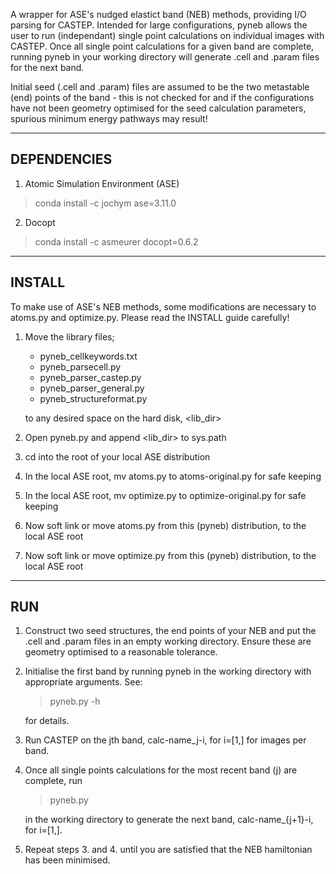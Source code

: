 A wrapper for ASE's nudged elastict band (NEB) methods, providing I/O parsing for CASTEP. Intended for large configurations, pyneb allows the user to run (independant) single point calculations on individual images with CASTEP. Once all single point calculations for a given band are complete, running pyneb in your working directory will generate .cell and .param files for the next band.

Initial seed (.cell and .param) files are assumed to be the two metastable (end) points of the band - this is not checked for and if the configurations have not been geometry optimised for the seed calculation parameters, spurious minimum energy pathways may result!

------------
DEPENDENCIES
------------

1. Atomic Simulation Environment (ASE)
> conda install -c jochym ase=3.11.0 

2. Docopt
> conda install -c asmeurer docopt=0.6.2 

-------
INSTALL
-------

To make use of ASE's NEB methods, some modifications are necessary to atoms.py and optimize.py. Please read the INSTALL guide carefully!


1. Move the library files;
    
    - pyneb_cellkeywords.txt
    - pyneb_parsecell.py
    - pyneb_parser_castep.py
    - pyneb_parser_general.py
    - pyneb_structureformat.py
   
   to any desired space on the hard disk, <lib_dir>

2. Open pyneb.py and append <lib_dir> to sys.path

3. cd into the root of your local ASE distribution

4. In the local ASE root, mv atoms.py to atoms-original.py for safe keeping

5. In the local ASE root, mv optimize.py to optimize-original.py for safe keeping

6. Now soft link or move atoms.py from this (pyneb) distribution, to the local ASE root

7. Now soft link or move optimize.py from this (pyneb) distribution, to the local ASE root

---
RUN
---

1. Construct two seed structures, the end points of your NEB and put the .cell and .param files in an empty 
   working directory. Ensure these are geometry optimised to a reasonable tolerance.

2. Initialise the first band by running pyneb in the working directory with appropriate arguments. See:
   > pyneb.py -h
   
   for details.
   
3. Run CASTEP on the jth band, calc-name_j-i, for i=[1,<N>] for <N> images per band.

4. Once all single points calculations for the most recent band (j) are complete, run
   > pyneb.py
   
   in the working directory to generate the next band, calc-name_{j+1}-i, for i=[1,<N>].

5. Repeat steps 3. and 4. until you are satisfied that the NEB hamiltonian has been minimised.


